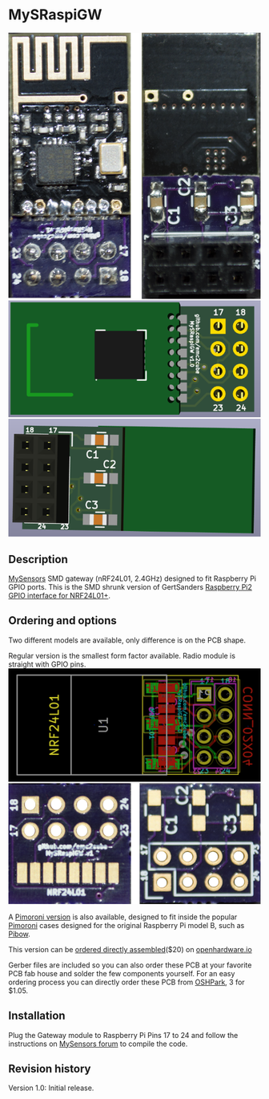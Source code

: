 MySRaspiGW
==========

![Regular GW](https://raw.githubusercontent.com/emc2cube/MySRaspiGW/master/Regular/img/MySRaspiGW.png)
![KiCad 3D top view](https://raw.githubusercontent.com/emc2cube/MySRaspiGW/master/Regular/img/MySRaspiGW-3Dtop.png)
![KiCad 3D bot view](https://raw.githubusercontent.com/emc2cube/MySRaspiGW/master/Regular/img/MySRaspiGW-3Dbot.png)


Description
-----------

[MySensors](http://www.mysensors.org) SMD gateway (nRF24L01, 2.4GHz) designed to fit Raspberry Pi GPIO ports.
This is the SMD shrunk version of GertSanders [Raspberry Pi2 GPIO interface for NRF24L01+](https://www.openhardware.io/view/17/Raspberry-Pi2-GPIO-interface-for-NRF24L01).


Ordering and options
--------

Two different models are available, only difference is on the PCB shape.

Regular version is the smallest form factor available. Radio module is straight with GPIO pins.
![MySRaspiGW regular Kicad PCB](https://raw.githubusercontent.com/emc2cube/MySRaspiGW/master/Regular/img/MySRaspiGW-PCB.png)
![MySRaspiGW regular PCB](https://raw.githubusercontent.com/emc2cube/MySRaspiGW/master/Regular/img/MySRaspiGW_PCB.png)

A [Pimoroni version](https://www.github.com/emc2cube/MySRaspiGW/tree/master/Pimoroni/) is also available, designed to fit inside the popular [Pimoroni](http://pimoroni.com) cases designed for the original Raspberry Pi model B, such as [Pibow](https://www.raspberrypi.org/blog/pibow/).

This version can be [ordered directly assembled](https://www.openhardware.io/order/105/ASMBL1X)($20) on [openhardware.io](https://www.openhardware.io/view/105/MySRaspiGW)

Gerber files are included so you can also order these PCB at your favorite PCB fab house and solder the few components yourself.
For an easy ordering process you can directly order these PCB from [OSHPark](https://oshpark.com/shared_projects/bg1hhzfQ), 3 for $1.05.


Installation
-------

Plug the Gateway module to Raspberry Pi Pins 17 to 24 and follow the instructions on [MySensors forum](https://forum.mysensors.org/topic/2437/step-by-step-procedure-to-connect-the-nrf24l01-to-the-gpio-pins-and-use-the-raspberry-as-a-serial-gateway) to compile the code.


Revision history
----------------

Version 1.0: Initial release.